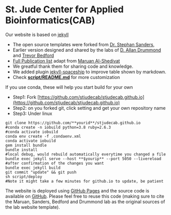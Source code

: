 # St. Jude Center for Applied Bioinformatics(CAB)

Our website is based on [jekyll](https://jekyllrb.com)
- The open source templates were forked from [Dr. Stephan Sanders](https://github.com/sanderslab/sanderslab.github.io),
- Earlier version designed and shared by the labs of [D. Allan Drummond](http://www.allanlab.org/aboutwebsite.html) and [Trevor Bedford](http://bedford.io/misc/about/)
- [Full Publication list](https://alshedivat.github.io/al-folio/publications/) adapt from [Maruan Al-Shedivat](https://github.com/alshedivat/al-folio)
- We greatful thank them for sharing code and knowledge.
- We added plugin [jekyll-spaceship](https://github.com/jeffreytse/jekyll-spaceship) to improve table shown by markdown.
- Check **[script/README.md](script/)** for more customization


If you use conda, these will help you start build for your own
- Step1: Fork [https://github.com/stjudecab/stjudecab.github.io](https://github.com/stjudecab/stjudecab.github.io)
- Step2: on you forked git, click setting and get your own repository name
- Step3: Under linux
```
git clone https://github.com/**yourid**/stjudecab.github.io
#conda create -n iobuild python=3.8 ruby=2.6.3
#conda activate iobuild
conda env create -f .condaenv.xml
conda activate iobuild
gem install bundle
bundle install
#local debug, would rebuild automatically everytime you changed a file
bundle exec jekyll serve --host **$yourip** --port 5050 --livereload
#after confirmation of the changes you want
bundle exec jekyll build
git commit "update" && git push
sh script/deploy
#Note it might take a few minutes for github.io to update, be patient
```


The website is deployed using [GitHub Pages](https://stjudecab.github.io) and the source code is available on [GitHub](https://github.com/stjudecab/stjudecab.github.io). Please feel free to reuse this code (making sure to cite the Maruan, Sanders, Bedford and Drummond lab as the original sources of the lab website template).
